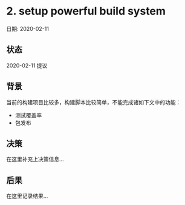 # 2. setup powerful build system

日期: 2020-02-11

## 状态

2020-02-11 提议

## 背景

当前的构建项目比较多，构建脚本比较简单，不能完成诸如下文中的功能：

 - 测试覆盖率
 - 包发布

## 决策

在这里补充上决策信息...

## 后果

在这里记录结果...
